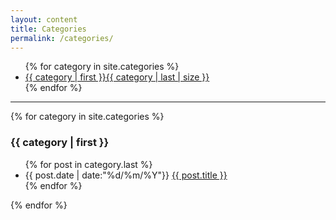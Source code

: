```yaml
---
layout: content
title: Categories
permalink: /categories/
---
```

  <ul id="label_box">
  {% for category in site.categories %}
    <li><a href="{{ site.baseurl }}/categories/#{{ category | first }}">{{ category | first }}<span>{{ category | last | size }}</span></a></li>
  {% endfor %}
  </ul>

<hr>

  {% for category in site.categories %}
  <h3 id="{{ category | first }}">{{ category | first }}</h3>
  <!-- <span>{{ category | last | size }}</span> -->
  <ul class="arc-list">
      {% for post in category.last %}
          <li>{{ post.date | date:"%d/%m/%Y"}} <a href="{{ post.url }}">{{ post.title }}</a></li>
      {% endfor %}
  </ul>
  {% endfor %}

</div>

